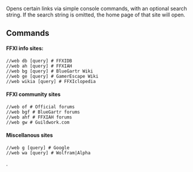 Opens certain links via simple console commands, with an optional search string. If the search string is omitted, the home page of that site will open.

## Commands

#### FFXI info sites:
```
//web db [query] # FFXIDB
//web ah [query] # FFXIAH
//web bg [query] # BlueGartr Wiki
//web ge [query] # GamerEscape Wiki
//web wikia [query] # FFXIclopedia
```

#### FFXI community sites
```
//web of # Official forums
//web bgf # BlueGartr forums
//web ahf # FFXIAH forums
//web gw # Guildwork.com
```

#### Miscellanous sites
```
//web g [query] # Google
//web wa [query] # Wolfram|Alpha
```
.
